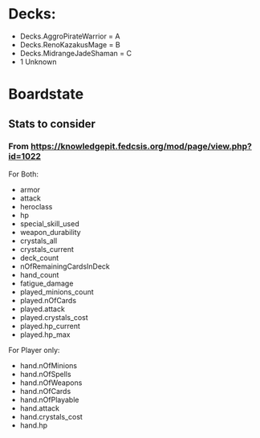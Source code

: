 # Decks: #
 * Decks.AggroPirateWarrior = A
 * Decks.RenoKazakusMage = B
 * Decks.MidrangeJadeShaman = C
 * 1 Unknown
 
# Boardstate
## Stats to consider
### From https://knowledgepit.fedcsis.org/mod/page/view.php?id=1022
For Both:
 * armor
 * attack
 * heroclass
 * hp
 * special_skill_used
 * weapon_durability
 * crystals_all
 * crystals_current 
 * deck_count
 * nOfRemainingCardsInDeck
 * hand_count
 * fatigue_damage
 * played_minions_count
 * played.nOfCards
 * played.attack
 * played.crystals_cost
 * played.hp_current
 * played.hp_max
 
For Player only:
 * hand.nOfMinions
 * hand.nOfSpells
 * hand.nOfWeapons
 * hand.nOfCards
 * hand.nOfPlayable
 * hand.attack
 * hand.crystals_cost
 * hand.hp
